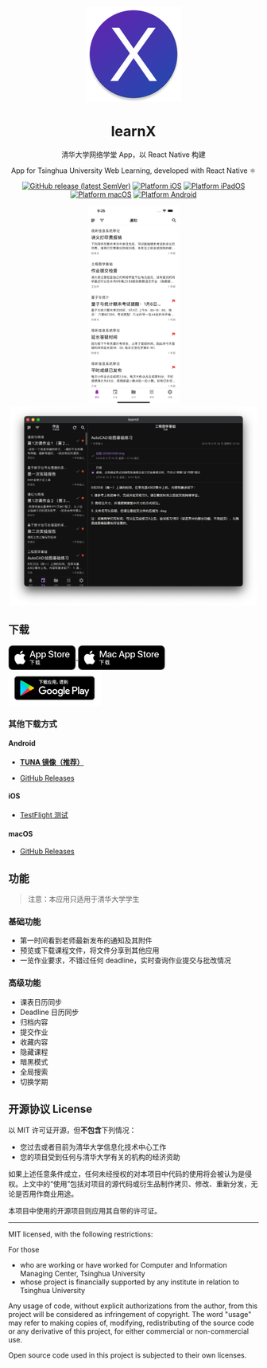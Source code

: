 <div align="center">

![logo](./docs/assets/logo.png)

<h1>learnX</h1>

清华大学网络学堂 App，以 React Native 构建

App for Tsinghua University Web Learning, developed with React Native ⚛️

[![GitHub release (latest SemVer)](https://img.shields.io/github/v/release/robertying/learnX?color=brightgreen)](https://github.com/robertying/learnX/releases)
[![Platform iOS](https://img.shields.io/badge/platform-ios-blue)](https://apps.apple.com/cn/app/learnx/id1459073115#?platform=iphone)
[![Platform iPadOS](https://img.shields.io/badge/platform-ipados-blue)](https://apps.apple.com/cn/app/learnx/id1459073115#?platform=ipad)
[![Platform macOS](https://img.shields.io/badge/platform-macos-blue)](https://apps.apple.com/cn/app/learnx/id1459073115#?platform=mac)
[![Platform Android](https://img.shields.io/badge/platform-android-red)](https://play.google.com/store/apps/details?id=io.robertying.learnx)

<div align="center">
    <img src="./docs/screenshots/iphone.png" alt="iphone screenshot" height="400" />
    <img src="./docs/screenshots/mac.png" alt="mac screenshot" height="400" />
</div>

</div>

## 下载

<a href='https://apps.apple.com/cn/app/learnx/id1459073115#?platform=iphone'>
    <img align="center" height=50 alt='App Store 下载' src='docs/assets/Download_on_the_App_Store_Badge_CNSC_RGB_blk_092917.svg' />
</a>
<a href='https://apps.apple.com/cn/app/learnx/id1459073115#?platform=mac'>
    <img align="center" height=50 alt='Mac App Store 下载' src='docs/assets/Download_on_the_Mac_App_Store_Badge_CNSC_RGB_blk_092917.svg' />
</a>
<a href='https://play.google.com/store/apps/details?id=io.robertying.learnx'>
    <img align="center" height=72 alt='下载应用，请到 Google Play' src='docs/assets/google-play-badge.png' />
</a>

### 其他下载方式

#### Android

- **[TUNA 镜像（推荐）](https://mirrors.tuna.tsinghua.edu.cn/github-release/robertying/learnX)**

- [GitHub Releases](https://github.com/robertying/learnX/releases)

#### iOS

- [TestFlight 测试](https://testflight.apple.com/join/5SPCH86w)

#### macOS

- [GitHub Releases](https://github.com/robertying/learnX/releases)

## 功能

> 注意：本应用只适用于清华大学学生

### 基础功能

- 第一时间看到老师最新发布的通知及其附件
- 预览或下载课程文件，将文件分享到其他应用
- 一览作业要求，不错过任何 deadline，实时查询作业提交与批改情况

### 高级功能

- 课表日历同步
- Deadline 日历同步
- 归档内容
- 提交作业
- 收藏内容
- 隐藏课程
- 暗黑模式
- 全局搜索
- 切换学期

## 开源协议 License

以 MIT 许可证开源，但**不包含**下列情况：

- 您过去或者目前为清华大学信息化技术中心工作
- 您的项目受到任何与清华大学有关的机构的经济资助

如果上述任意条件成立，任何未经授权的对本项目中代码的使用将会被认为是侵权。上文中的“使用”包括对项目的源代码或衍生品制作拷贝、修改、重新分发，无论是否用作商业用途。

本项目中使用的开源项目则应用其自带的许可证。

---

MIT licensed, with the following restrictions:

For those

- who are working or have worked for Computer and Information Managing Center, Tsinghua University
- whose project is financially supported by any institute in relation to Tsinghua University

Any usage of code, without explicit authorizations from the author, from this project will be considered as infringement of copyright. The word "usage" may refer to making copies of, modifying, redistributing of the source code or any derivative of this project, for either commercial or non-commercial use.

Open source code used in this project is subjected to their own licenses.
